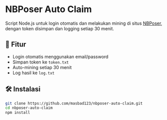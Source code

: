 # NBPoser Auto Claim

Script Node.js untuk login otomatis dan melakukan mining di situs [NBPoser](https://nbposer.net/), dengan token disimpan dan logging setiap 30 menit.

## 🔧 Fitur

- Login otomatis menggunakan email/password
- Simpan token ke `token.txt`
- Auto-mining setiap 30 menit
- Log hasil ke `log.txt`

## 🛠️ Instalasi

```bash
git clone https://github.com/masbad123/nbposer-auto-claim.git
cd nbposer-auto-claim
npm install
